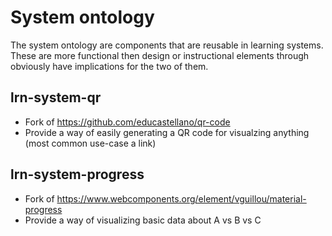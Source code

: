 # System ontology
The system ontology are components that are reusable in learning systems. These are more functional then design or instructional elements through obviously have implications for the two of them.

## lrn-system-qr
- Fork of https://github.com/educastellano/qr-code
- Provide a way of easily generating a QR code for visualzing anything (most common use-case a link)

## lrn-system-progress
- Fork of https://www.webcomponents.org/element/vguillou/material-progress
- Provide a way of visualizing basic data about A vs B vs C
